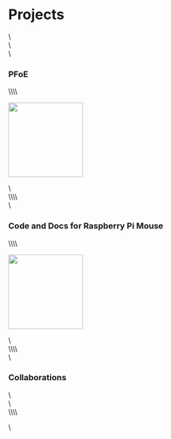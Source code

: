 # Projects
<!-- wp:columns {"columns":3} -->\<div class="wp-block-columns has-3-columns"><!-- wp:column -->\<div class="wp-block-column"><!-- wp:heading {"level":3} -->\<h3>PFoE</h3>\<!-- /wp:heading -->\\<!-- wp:paragraph -->\<p><img class="wp-image-76" style="width: 150px;" src="https://lab.ueda.tech/e/wp-content/uploads/2018/08/header.png" alt=""/></p>\<!-- /wp:paragraph --></div>\<!-- /wp:column -->\\<!-- wp:column -->\<div class="wp-block-column"><!-- wp:heading {"level":3} -->\<h3>Code and Docs for Raspberry Pi Mouse</h3>\<!-- /wp:heading -->\\<!-- wp:paragraph -->\<p><img class="wp-image-66" style="width: 150px;" src="https://lab.ueda.tech/e/wp-content/uploads/2018/08/rosbook_eng-e1535190949494.jpg" alt=""/></p>\<!-- /wp:paragraph --></div>\<!-- /wp:column -->\\<!-- wp:column -->\<div class="wp-block-column"><!-- wp:heading {"level":3} -->\<h3>Collaborations</h3>\<!-- /wp:heading --></div>\<!-- /wp:column --></div>\<!-- /wp:columns -->\\<!-- wp:paragraph -->\<p></p>\<!-- /wp:paragraph -->
